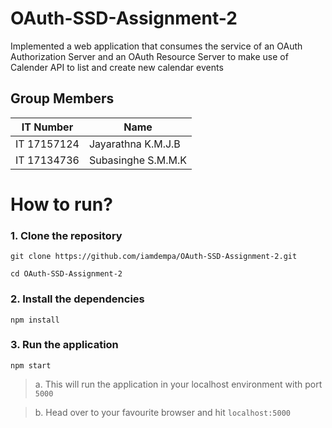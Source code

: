 # OAuth-SSD-Assignment-2
Implemented a web application that consumes the service of an OAuth Authorization Server and an OAuth Resource Server to make use of Calender API to list and create new calendar events

## Group Members

IT Number | Name
------------ | -------------
IT 17157124 | Jayarathna K.M.J.B
IT 17134736 | Subasinghe S.M.M.K


# How to run?

### 1. Clone the repository

```
git clone https://github.com/iamdempa/OAuth-SSD-Assignment-2.git

cd OAuth-SSD-Assignment-2
```

### 2. Install the dependencies

```
npm install
```


### 3. Run the application


```
npm start
```

> a. This will run the application in your localhost environment with port `5000`

> b. Head over to your favourite browser and hit `localhost:5000`
